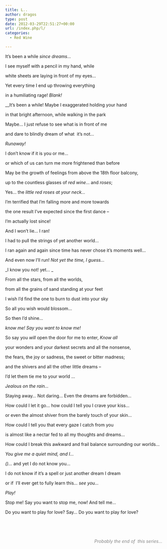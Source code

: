 ```yaml
---
title: L..
author: dragos
type: post
date: 2012-03-29T22:51:27+00:00
url: /index.php/l/
categories:
  - Red Wine

---
```

It&#8217;s been a while _since dreams&#8230;_

I see myself with a pencil in my hand, while
  
white sheets are laying in front of my eyes&#8230;
  
Yet every time I end up throwing everything
  
in a humiliating rage! _Blank!_

__It&#8217;s been a while! Maybe I exaggerated holding your hand
  
in that bright afternoon, while walking in the park
  
Maybe&#8230; I just refuse to see what is in front of me<!--more-->


  
and dare to blindly dream of what  it&#8217;s not&#8230;

_Runaway!_

I don&#8217;t know if it is you or me&#8230;
  
or which of us can turn me more frightened than before
  
May be the growth of feelings from above the 18th floor balcony,
  
up to the countless glasses of _red wine_&#8230; and _roses_;
  
Yes&#8230; the _little red roses at your neck&#8230;_

I&#8217;m terrified that I&#8217;m falling more and more towards
  
the one result I&#8217;ve expected since the first dance &#8211;
  
I&#8217;m actually lost since!

And I won&#8217;t lie&#8230; I ran!
  
I had to pull the strings of yet another world&#8230;
  
I ran again and again since time has never chose it&#8217;s moments well&#8230;
  
And even now I&#8217;ll run! _Not yet the time, I guess&#8230;_

_I know you not! yet&#8230; _

From all the stars, from all the worlds,
  
from all the grains of sand standing at your feet
  
I wish I&#8217;d find the one to burn to dust into your sky
  
So all you wish would blossom&#8230;
  
So then I&#8217;d shine&#8230;

_know me! Say you want to know me!_

So say you _will_ open the door for me to enter, _Know all_
  
your wonders and your darkest secrets and all the nonsense,
  
the fears, the joy or sadness, the sweet or bitter madness;
  
and the shivers and all the other little dreams &#8211;
  
I&#8217;d let them tie me to your world &#8230;

_Jealous on the rain&#8230;_

Staying away&#8230; Not daring&#8230; Even the dreams are forbidden&#8230;
  
How could I let it go&#8230; how could I tell you I crave your kiss&#8230;
  
or even the almost shiver from the barely touch of your skin&#8230;
  
How could I tell you that every gaze I catch from you
  
is almost like a nectar fed to all my thoughts and dreams&#8230;
  
How could I break this awkward and frail balance surrounding our worlds&#8230;

_You give me a quiet mind, and I&#8230;_

_()&#8230;_ and yet I do not know you&#8230;
  
I do not know if it&#8217;s a spell or just another dream I dream
  
or if  I&#8217;ll ever get to fully learn this&#8230; _see you&#8230;_

_Play!_

Stop me! Say you want to stop me, now! And tell me&#8230;
  
Do you want to play for love? Say&#8230; Do you want to play for love?

&nbsp;

&nbsp;

<p style="text-align: right;">
  <span style="color: #888888;"><em>Probably the end of  this series&#8230;</em></span>
</p>